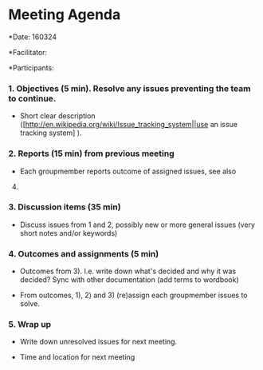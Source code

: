 # Meeting Agenda

*Date: 160324

*Facilitator:

*Participants:

### 1. Objectives (5 min). Resolve any issues preventing the team to continue.

  - Short clear description ([http://en.wikipedia.org/wiki/Issue_tracking_system||use an issue tracking system]
  ).

### 2. Reports (15 min) from previous meeting

  - Each groupmember reports outcome of assigned issues, see also 
  4) 

### 3. Discussion items (35 min) 

  - Discuss issues from 1 and 2, possibly new or more general 
  issues (very short notes and/or keywords)

### 4. Outcomes and assignments (5 min) 

  - Outcomes from 3). I.e. write down what's decided and why it 
  was decided? Sync with other documentation (add terms to 
  wordbook)

  - From outcomes, 1), 2) and 3) (re)assign each groupmember 
  issues to solve.

### 5. Wrap up

  - Write down unresolved issues for next meeting.

  - Time and location for next meeting
